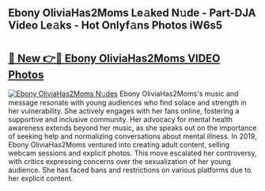 ## Ebony OliviaHas2Moms Le𝚊ked N𝚞de - Part-DJA Video Le𝚊ks - Hot Onlyf𝚊ns Photos iW6s5

# <h2><a href="http://ac15493.deff.icu/?id=Ebony+OliviaHas2Moms">🔗 New 👉🔴 Ebony OliviaHas2Moms VIDEO Photos</a></h2>

[![Ebony OliviaHas2Moms N𝚞des](https://i.imgur.com/rIISA9y.gif)](http://ac15493.deff.icu/?id=Ebony+OliviaHas2Moms)
Ebony OliviaHas2Moms's music and message resonate with young audiences who find solace and strength in her vulnerability. She actively engages with her fans online, fostering a supportive and inclusive community. Her advocacy for mental health awareness extends beyond her music, as she speaks out on the importance of seeking help and normalizing conversations about mental illness. In 2019, Ebony OliviaHas2Moms ventured into creating adult content, selling webcam sessions and explicit photos. This move escalated her controversy, with critics expressing concerns over the sexualization of her young audience. She has faced bans and restrictions on various platforms due to her explicit content.
